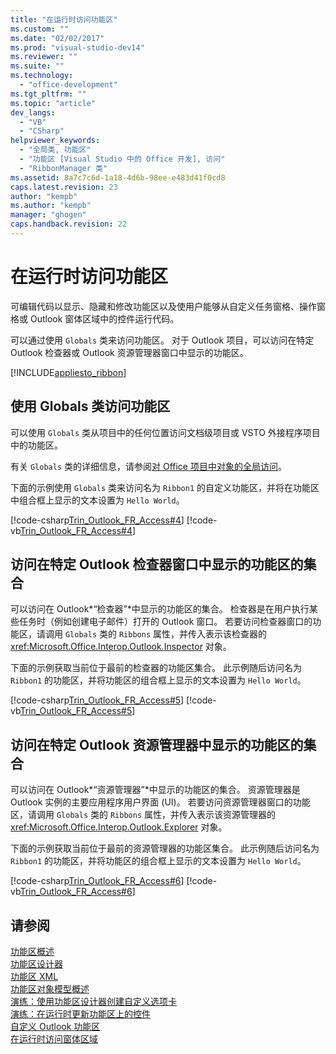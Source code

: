 ```yaml
---
title: "在运行时访问功能区"
ms.custom: ""
ms.date: "02/02/2017"
ms.prod: "visual-studio-dev14"
ms.reviewer: ""
ms.suite: ""
ms.technology: 
  - "office-development"
ms.tgt_pltfrm: ""
ms.topic: "article"
dev_langs: 
  - "VB"
  - "CSharp"
helpviewer_keywords: 
  - "全局类, 功能区"
  - "功能区 [Visual Studio 中的 Office 开发], 访问"
  - "RibbonManager 类"
ms.assetid: 8a7c7c6d-1a18-4d6b-98ee-e483d41f0cd8
caps.latest.revision: 23
author: "kempb"
ms.author: "kempb"
manager: "ghogen"
caps.handback.revision: 22
---
```

# 在运行时访问功能区
  可编辑代码以显示、隐藏和修改功能区以及使用户能够从自定义任务窗格、操作窗格或 Outlook 窗体区域中的控件运行代码。  
  
 可以通过使用 `Globals` 类来访问功能区。  对于 Outlook 项目，可以访问在特定 Outlook 检查器或 Outlook 资源管理器窗口中显示的功能区。  
  
 [!INCLUDE[appliesto_ribbon](../vsto/includes/appliesto-ribbon-md.md)]  
  
## 使用 Globals 类访问功能区  
 可以使用 `Globals` 类从项目中的任何位置访问文档级项目或 VSTO 外接程序项目中的功能区。  
  
 有关 `Globals` 类的详细信息，请参阅[对 Office 项目中对象的全局访问](../vsto/global-access-to-objects-in-office-projects.md)。  
  
 下面的示例使用 `Globals` 类来访问名为 `Ribbon1` 的自定义功能区，并将在功能区中组合框上显示的文本设置为 `Hello World`。  
  
 [!code-csharp[Trin_Outlook_FR_Access#4](../snippets/csharp/VS_Snippets_OfficeSP/Trin_Outlook_FR_Access/CS/ThisAddIn.cs#4)]
 [!code-vb[Trin_Outlook_FR_Access#4](../snippets/visualbasic/VS_Snippets_OfficeSP/Trin_Outlook_FR_Access/VB/ThisAddIn.vb#4)]  
  
## 访问在特定 Outlook 检查器窗口中显示的功能区的集合  
 可以访问在 Outlook*“检查器”*中显示的功能区的集合。  检查器是在用户执行某些任务时（例如创建电子邮件）打开的 Outlook 窗口。  若要访问检查器窗口的功能区，请调用 `Globals` 类的 `Ribbons` 属性，并传入表示该检查器的 <xref:Microsoft.Office.Interop.Outlook.Inspector> 对象。  
  
 下面的示例获取当前位于最前的检查器的功能区集合。  此示例随后访问名为 `Ribbon1` 的功能区，并将功能区的组合框上显示的文本设置为 `Hello World`。  
  
 [!code-csharp[Trin_Outlook_FR_Access#5](../snippets/csharp/VS_Snippets_OfficeSP/Trin_Outlook_FR_Access/CS/ThisAddIn.cs#5)]
 [!code-vb[Trin_Outlook_FR_Access#5](../snippets/visualbasic/VS_Snippets_OfficeSP/Trin_Outlook_FR_Access/VB/ThisAddIn.vb#5)]  
  
## 访问在特定 Outlook 资源管理器中显示的功能区的集合  
 可以访问在 Outlook*“资源管理器”*中显示的功能区的集合。  资源管理器是 Outlook 实例的主要应用程序用户界面 \(UI\)。  若要访问资源管理器窗口的功能区，请调用 `Globals` 类的 `Ribbons` 属性，并传入表示该资源管理器的 <xref:Microsoft.Office.Interop.Outlook.Explorer> 对象。  
  
 下面的示例获取当前位于最前的资源管理器的功能区集合。  此示例随后访问名为 `Ribbon1` 的功能区，并将功能区的组合框上显示的文本设置为 `Hello World`。  
  
 [!code-csharp[Trin_Outlook_FR_Access#6](../snippets/csharp/VS_Snippets_OfficeSP/Trin_Outlook_FR_Access/CS/ThisAddIn.cs#6)]
 [!code-vb[Trin_Outlook_FR_Access#6](../snippets/visualbasic/VS_Snippets_OfficeSP/Trin_Outlook_FR_Access/VB/ThisAddIn.vb#6)]  
  
## 请参阅  
 [功能区概述](../vsto/ribbon-overview.md)   
 [功能区设计器](../vsto/ribbon-designer.md)   
 [功能区 XML](../vsto/ribbon-xml.md)   
 [功能区对象模型概述](../vsto/ribbon-object-model-overview.md)   
 [演练：使用功能区设计器创建自定义选项卡](../vsto/walkthrough-creating-a-custom-tab-by-using-the-ribbon-designer.md)   
 [演练：在运行时更新功能区上的控件](../vsto/walkthrough-updating-the-controls-on-a-ribbon-at-run-time.md)   
 [自定义 Outlook 功能区](../vsto/customizing-a-ribbon-for-outlook.md)   
 [在运行时访问窗体区域](../vsto/accessing-a-form-region-at-run-time.md)  
  
  